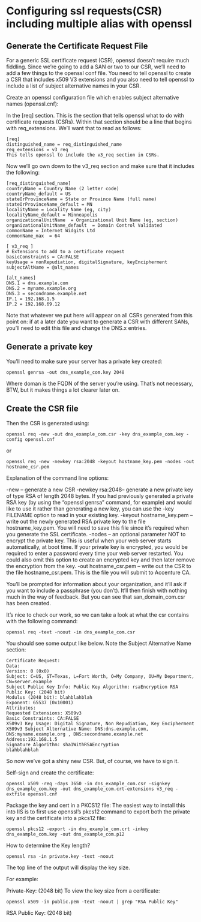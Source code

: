 # Configuring ssl requests(CSR) including multiple alias with openssl

## Generate the Certificate Request File
For a generic SSL certificate request (CSR), openssl doesn’t require much fiddling. Since we’re going to add a SAN or two to our CSR, we’ll need to add a few things to the openssl conf file. You need to tell openssl to create a CSR that includes x509 V3 extensions and you also need to tell openssl to include a list of subject alternative names in your CSR.

Create an openssl configuration file which enables subject alternative names (openssl.cnf):

In the [req] section. This is the section that tells openssl what to do with certificate requests (CSRs).
Within that section should be a line that begins with req_extensions. We’ll want that to read as follows:

    [req]
    distinguished_name = req_distinguished_name
    req_extensions = v3_req
    This tells openssl to include the v3_req section in CSRs.

Now we’ll go own down to the v3_req section and make sure that it includes the following:


    [req_distinguished_name]
    countryName = Country Name (2 letter code)
    countryName_default = US
    stateOrProvinceName = State or Province Name (full name)
    stateOrProvinceName_default = MN
    localityName = Locality Name (eg, city)
    localityName_default = Minneapolis
    organizationalUnitName	= Organizational Unit Name (eg, section)
    organizationalUnitName_default	= Domain Control Validated
    commonName = Internet Widgits Ltd
    commonName_max	= 64

    [ v3_req ]
    # Extensions to add to a certificate request
    basicConstraints = CA:FALSE
    keyUsage = nonRepudiation, digitalSignature, keyEncipherment
    subjectAltName = @alt_names

    [alt_names]
    DNS.1 = dns.example.com
    DNS.2 = myname.example.org
    DNS.3 = secondname.example.net
    IP.1 = 192.168.1.5
    IP.2 = 192.168.69.12
    
Note that whatever we put here will appear on all CSRs generated from this point on: if at a later date you want to generate a CSR with different SANs, you’ll need to edit this file and change the DNS.x entries.

## Generate a private key
You’ll need to make sure your server has a private key created:

    openssl genrsa -out dns_example_com.key 2048

Where doman is the FQDN of the server you’re using. That’s not necessary, BTW, but it makes things a lot clearer later on.

## Create the CSR file

Then the CSR is generated using:

    openssl req -new -out dns_example_com.csr -key dns_example_com.key -config openssl.cnf

or

    openssl req -new -newkey rsa:2048 -keyout hostname_key.pem -nodes -out hostname_csr.pem

Explanation of the command line options:

-new – generate a new CSR
-newkey rsa:2048– generate a new private key of type RSA of length 2048 bytes. If you had previously generated a private RSA key (by using the “openssl genrsa” command, for example) and would like to use it rather than generating a new key, you can use the -key FILENAME option to read in your existing key.
-keyout hostname_key.pem – write out the newly generated RSA private key to the file hostname_key.pem. You will need to save this file since it’s required when you generate the SSL certificate.
-nodes – an optional parameter NOT to encrypt the private key. This is useful when your web server starts automatically, at boot time. If your private key is encrypted, you would be required to enter a password every time your web server restarted. You could also omit this option to create an encrypted key and then later remove the encryption from the key.
-out hostname_csr.pem – write out the CSR to the file hostname_csr.pem. This is the file you will submit to Accenture CA.

You’ll be prompted for information about your organization, and it’ll ask if you want to include a passphrase (you don’t). It’ll then finish with nothing much in the way of feedback. But you can see that san_domain_com.csr has been created.

It’s nice to check our work, so we can take a look at what the csr contains with the following command:

    openssl req -text -noout -in dns_example_com.csr
    
You should see some output like below. Note the Subject Alternative Name section:

    Certificate Request:
    Data:
    Version: 0 (0x0)
    Subject: C=US, ST=Texas, L=Fort Worth, O=My Company, OU=My Department, CN=server.example
    Subject Public Key Info: Public Key Algorithm: rsaEncryption RSA Public Key: (2048 bit)
    Modulus (2048 bit): blahblahblah
    Exponent: 65537 (0x10001)
    Attributes:
    Requested Extensions: X509v3
    Basic Constraints: CA:FALSE
    X509v3 Key Usage: Digital Signature, Non Repudiation, Key Encipherment
    X509v3 Subject Alternative Name: DNS:dns.example.com, DNS:myname.example.org , DNS:secondname.example.net Address:192.168.1.5
    Signature Algorithm: sha1WithRSAEncryption
    blahblahblah

So now we’ve got a shiny new CSR. But, of course, we have to sign it.

Self-sign and create the certificate:

    openssl x509 -req -days 3650 -in dns_example_com.csr -signkey dns_example_com.key -out dns_example_com.crt-extensions v3_req -extfile openssl.cnf

Package the key and cert in a PKCS12 file:
The easiest way to install this into IIS is to first use openssl’s pkcs12 command to export both the private key and the certificate into a pkcs12 file:

    openssl pkcs12 -export -in dns_example_com.crt -inkey dns_example_com.key -out dns_example_com.p12

How to determine the Key length?

    openssl rsa -in private.key -text -noout

The top line of the output will display the key size.

For example:

Private-Key: (2048 bit)
To view the key size from a certificate:

    openssl x509 -in public.pem -text -noout | grep "RSA Public Key"
    
RSA Public Key: (2048 bit)
